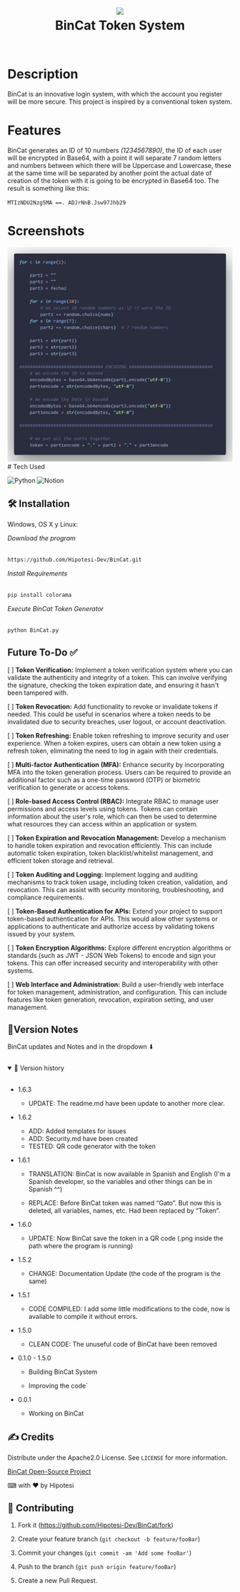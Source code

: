<div align="center">
      <h1> <img src="https://repository-images.githubusercontent.com/420671000/5d7994a7-0991-4257-a52b-b993e9443992" width="80px"><br/>BinCat Token System</h1>
     </div>
<p align="center"> <a href="http://hipotesi.org" target="_blank"><img alt="" src="https://img.shields.io/badge/Website-EA4C89?style=normal&logo=dribbble&logoColor=white" style="vertical-align:center" /></a> <a href="@Hipotesi_dev" target="_blank"><img alt="" src="https://img.shields.io/badge/Twitter-1DA1F2?style=normal&logo=twitter&logoColor=white" style="vertical-align:center" /></a> <a href="@_eduoliihezz" target="_blank"><img alt="" src="https://img.shields.io/badge/Instagram-E4405F?style=normal&logo=instagram&logoColor=white" style="vertical-align:center" /></a> <a href="}" target="_blank"><img alt="" src="https://img.shields.io/badge/LinkedIn-0077B5?style=normal&logo=linkedin&logoColor=white" style="vertical-align:center" /></a> </p>

# Description

BinCat is an innovative login system, with which the account you register will be more secure. This project is inspired by a conventional token system.

# Features

BinCat generates an ID of 10 numbers _(1234567890)_, the ID of each user will be encrypted in Base64, with a point it will separate 7 random letters and numbers between which there will be Uppercase and Lowercase, these at the same time will be separated by another point the actual date of creation of the token with it is going to be encrypted in Base64 too. The result is something like this:

`MTIzNDU2Nzg5MA ==. ADJrNnB.Jsw97Jhb29`

# Screenshots

 <img src="https://github.com/Hipotesi-Dev/BinCat/blob/main/BinCat%20Demo.PNG">
# Tech Used

![Python](https://img.shields.io/badge/python-3670A0?style=for-the-badge&logo=python&logoColor=ffdd54)
![Notion](https://img.shields.io/badge/Notion-%23000000.svg?style=for-the-badge&logo=notion&logoColor=white)

## 🛠 Installation

Windows, OS X y Linux:

_Download the program_

```sh

https://github.com/Hipotesi-Dev/BinCat.git

```

_Install Requirements_

```sh

pip install colorama

```

_Execute BinCat Token Generator_

```sh

python BinCat.py

```

## Future To-Do ✅

[ ] **Token Verification:** Implement a token verification system where you can validate the authenticity and integrity of a token. This can involve verifying the signature, checking the token expiration date, and ensuring it hasn't been tampered with.

[ ] **Token Revocation:** Add functionality to revoke or invalidate tokens if needed. This could be useful in scenarios where a token needs to be invalidated due to security breaches, user logout, or account deactivation.

[ ] **Token Refreshing:** Enable token refreshing to improve security and user experience. When a token expires, users can obtain a new token using a refresh token, eliminating the need to log in again with their credentials.

[ ] **Multi-factor Authentication (MFA):** Enhance security by incorporating MFA into the token generation process. Users can be required to provide an additional factor such as a one-time password (OTP) or biometric verification to generate or access tokens.

[ ] **Role-based Access Control (RBAC):** Integrate RBAC to manage user permissions and access levels using tokens. Tokens can contain information about the user's role, which can then be used to determine what resources they can access within an application or system.

[ ] **Token Expiration and Revocation Management:** Develop a mechanism to handle token expiration and revocation efficiently. This can include automatic token expiration, token blacklist/whitelist management, and efficient token storage and retrieval.

[ ] **Token Auditing and Logging:** Implement logging and auditing mechanisms to track token usage, including token creation, validation, and revocation. This can assist with security monitoring, troubleshooting, and compliance requirements.

[ ] **Token-Based Authentication for APIs:** Extend your project to support token-based authentication for APIs. This would allow other systems or applications to authenticate and authorize access by validating tokens issued by your system.

[ ] **Token Encryption Algorithms:** Explore different encryption algorithms or standards (such as JWT - JSON Web Tokens) to encode and sign your tokens. This can offer increased security and interoperability with other systems.

[ ] **Web Interface and Administration:** Build a user-friendly web interface for token management, administration, and configuration. This can include features like token generation, revocation, expiration setting, and user management.

## 🧬Version Notes

BinCat updates and Notes and in the dropdown ⬇

<br>
<details open>
<summary>📑 Version history</summary>
<br>

- 1.6.3
  - UPDATE: The readme.md have been update to another more clear.
- 1.6.2
  - ADD: Added templates for issues
  - ADD: Security.md have been created
  - TESTED: QR code generator with the token
- 1.6.1

  - TRANSLATION: BinCat is now available in Spanish and English (I'm a Spanish developer, so the variables and other things can be in Spanish ^^)

  - REPLACE: Before BinCat token was named “Gato”. But now this is deleted, all variables, names, etc. Had been replaced by “Token”.

- 1.6.0

  - UPDATE: Now BinCat save the token in a QR code (.png inside the path where the program is running)

- 1.5.2

  - CHANGE: Documentation Update (the code of the program is the same)

- 1.5.1

  - CODE COMPILED: I add some little modifications to the code, now is available to compile it without errors.

- 1.5.0

  - CLEAN CODE: The unuseful code of BinCat have been removed

- 0.1.0 - 1.5.0

  - Building BinCat System

  - Improving the code`

- 0.0.1

  - Working on BinCat
  </details>

## ✍ Credits

Distribute under the Apache2.0 License. See `LICENSE` for more information.

[BinCat Open-Source Project](https://github.com/Hipotesi-Dev/BinCat)

⌨ with ❤ by Hipotesi

## 🤝 Contributing

1. Fork it (<https://github.com/Hipotesi-Dev/BinCat/fork>)

2. Create your feature branch (`git checkout -b feature/fooBar`)

3. Commit your changes (`git commit -am 'Add some fooBar'`)

4. Push to the branch (`git push origin feature/fooBar`)

5. Create a new Pull Request.
<!-- </> with 💛 by readMD (https://readmd.itsvg.in) -->

